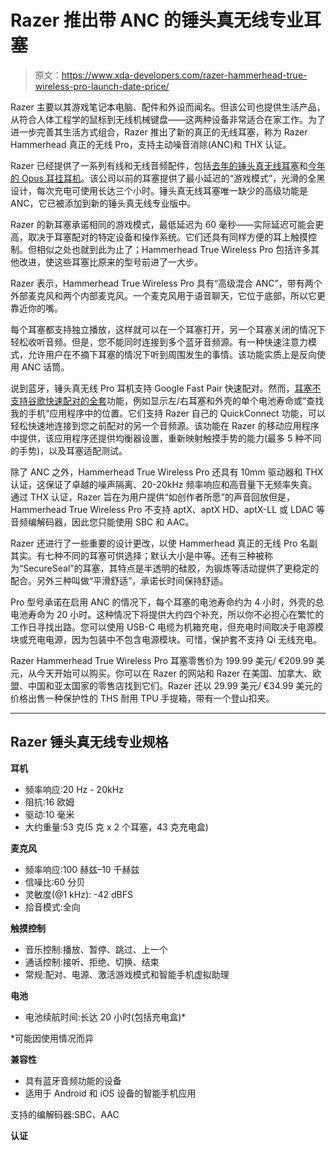 # Razer 推出带 ANC 的锤头真无线专业耳塞

> 原文：<https://www.xda-developers.com/razer-hammerhead-true-wireless-pro-launch-date-price/>

Razer 主要以其游戏笔记本电脑、配件和外设而闻名。但该公司也提供生活产品，从符合人体工程学的鼠标到无线机械键盘——这两种设备非常适合在家工作。为了进一步完善其生活方式组合，Razer 推出了新的真正的无线耳塞，称为 Razer Hammerhead 真正的无线 Pro，支持主动噪音消除(ANC)和 THX 认证。

Razer 已经提供了一系列有线和无线音频配件，包括[去年的锤头真无线耳塞](https://www.xda-developers.com/razer-hammerhead-true-wireless-earbuds-junglecat-gaming-controller/)和[今年的 Opus 耳挂耳机](https://www.xda-developers.com/razer-opus-wireless-anc-headphones-review/)。该公司以前的耳塞提供了最小延迟的“游戏模式”，光滑的全黑设计，每次充电可使用长达三个小时。锤头真无线耳塞唯一缺少的高级功能是 ANC，它已被添加到新的锤头真无线专业版中。

Razer 的新耳塞承诺相同的游戏模式，最低延迟为 60 毫秒——实际延迟可能会更高，取决于耳塞配对的特定设备和操作系统。它们还具有同样方便的耳上触摸控制。但相似之处也就到此为止了；Hammerhead True Wireless Pro 包括许多其他改进，使这些耳塞比原来的型号前进了一大步。

Razer 表示，Hammerhead True Wireless Pro 具有“高级混合 ANC”，带有两个外部麦克风和两个内部麦克风。一个麦克风用于语音聊天，它位于底部，所以它更靠近你的嘴。

每个耳塞都支持独立播放，这样就可以在一个耳塞打开，另一个耳塞关闭的情况下轻松收听音频。但是，您不能同时连接到多个蓝牙音频源。有一种快速注意力模式，允许用户在不摘下耳塞的情况下听到周围发生的事情。该功能实质上是反向使用 ANC 话筒。

说到蓝牙，锤头真无线 Pro 耳机支持 Google Fast Pair 快速配对。然而，[耳塞不支持谷歌快速配对的全套](https://www.xda-developers.com/fast-pair-location-tracking-battery-notifications-new-settings/)功能，例如显示左/右耳塞和外壳的单个电池寿命或“查找我的手机”应用程序中的位置。它们支持 Razer 自己的 QuickConnect 功能，可以轻松快速地连接到您之前配对的另一个音频源。该功能在 Razer 的移动应用程序中提供，该应用程序还提供均衡器设置，重新映射触摸手势的能力(最多 5 种不同的手势)，以及耳塞适配测试。

除了 ANC 之外，Hammerhead True Wireless Pro 还具有 10mm 驱动器和 THX 认证，这保证了卓越的噪声隔离、20-20kHz 频率响应和高音量下无频率失真。通过 THX 认证，Razer 旨在为用户提供“如创作者所愿”的声音回放但是，Hammerhead True Wireless Pro 不支持 aptX、aptX HD、aptX-LL 或 LDAC 等音频编解码器，因此您只能使用 SBC 和 AAC。

Razer 还进行了一些重要的设计更改，以使 Hammerhead 真正的无线 Pro 名副其实。有七种不同的耳塞可供选择；默认大小是中等。还有三种被称为“SecureSeal”的耳塞，其特点是半透明的硅胶，为锻炼等活动提供了更稳定的配合。另外三种叫做“平滑舒适”，承诺长时间保持舒适。

Pro 型号承诺在启用 ANC 的情况下，每个耳塞的电池寿命约为 4 小时，外壳的总电池寿命为 20 小时。这种情况下将提供大约四个补充，所以你不必担心在繁忙的工作日寻找出路。您可以使用 USB-C 电缆为机箱充电，但充电时间取决于电源模块或充电电源，因为包装中不包含电源模块。可惜，保护套不支持 Qi 无线充电。

Razer Hammerhead True Wireless Pro 耳塞零售价为 199.99 美元/ €209.99 美元，从今天开始可以购买。你可以在 Razer 的网站和 Razer 在美国、加拿大、欧盟、中国和亚太国家的零售店找到它们。Razer 还以 29.99 美元/ €34.99 美元的价格出售一种保护性的 THS 耐用 TPU 手提箱，带有一个登山扣夹。

* * *

## Razer 锤头真无线专业规格

**耳机**

*   频率响应:20 Hz - 20kHz
*   阻抗:16 欧姆
*   驱动:10 毫米
*   大约重量:53 克(5 克 x 2 个耳塞，43 克充电盒)

**麦克风**

*   频率响应:100 赫兹–10 千赫兹
*   信噪比:60 分贝
*   灵敏度(@1 kHz): -42 dBFS
*   拾音模式:全向

**触摸控制**

*   音乐控制:播放、暂停、跳过、上一个
*   通话控制:接听、拒绝、切换、结束
*   常规:配对、电源、激活游戏模式和智能手机虚拟助理

**电池**

*   电池续航时间:长达 20 小时(包括充电盒)*

*可能因使用情况而异

**兼容性**

*   具有蓝牙音频功能的设备
*   适用于 Android 和 iOS 设备的智能手机应用

支持的编解码器:SBC、AAC

**认证**